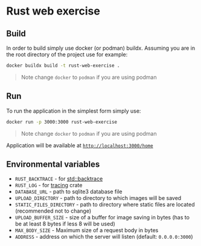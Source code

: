 # Rust web exercise

## Build
In order to build simply use docker (or podman) buildx. Assuming you are in the root directory of the project use for example:
```bash
docker buildx build -t rust-web-exercise .
```

> Note change `docker` to `podman` if you are using podman

## Run
To run the application in the simplest form simply use:
```bash
docker run -p 3000:3000 rust-web-exercise
```

> Note change `docker` to `podman` if you are using podman

Application will be available at [`http://localhost:3000/home`](http://localhost:3000/home)

## Environmental variables
 - `RUST_BACKTRACE` - for [std::backtrace](https://doc.rust-lang.org/std/backtrace/index.html)
 - `RUST_LOG` - for [tracing](https://docs.rs/tracing/latest/tracing/) crate
 - `DATABASE_URL` - path to sqlite3 database file
 - `UPLOAD_DIRECTORY` - path to directory to which images will be saved
 - `STATIC_FILES_DIRECTORY` - path to directory where static files are located (recommended not to change)
 - `UPLOAD_BUFFER_SIZE` - size of a buffer for image saving in bytes (has to be at least 8 bytes if less 8 will be used)
 - `MAX_BODY_SIZE` - Maximum size of a request body in bytes
 - `ADDRESS` - address on which the server will listen (default: `0.0.0.0:3000`)
